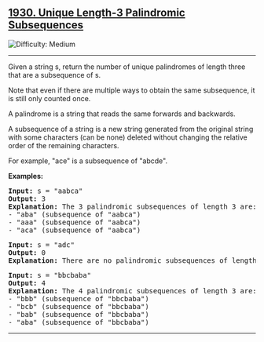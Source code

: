 
<h2><a href="https://leetcode.com/problems/unique-length-3-palindromic-subsequences/description/?envType=daily-question&envId=2025-01-04">1930. Unique Length-3 Palindromic Subsequences
</a></h2> <img src='https://img.shields.io/badge/Difficulty-medium-Orange' alt='Difficulty: Medium' /><hr>

<p>Given a string s, return the number of unique palindromes of length three that are a subsequence of s.</p>
<P>Note that even if there are multiple ways to obtain the same subsequence, it is still only counted once.</P>
<p>A palindrome is a string that reads the same forwards and backwards.</p>
<p>A subsequence of a string is a new string generated from the original string with some characters (can be none) deleted without changing the relative order of the remaining characters.</p>
<p>For example, "ace" is a subsequence of "abcde".</p>


<b>Examples:</b>

<pre>
<b>Input:</b> s = "aabca"
<b>Output:</b> 3
<b>Explanation:</b> The 3 palindromic subsequences of length 3 are:
- "aba" (subsequence of "aabca")
- "aaa" (subsequence of "aabca")
- "aca" (subsequence of "aabca")
</pre>

<pre>
<b>Input:</b> s = "adc"
<b>Output:</b> 0
<b>Explanation:</b> There are no palindromic subsequences of length 3 in "adc".
</pre>

<pre>
<b>Input:</b> s = "bbcbaba"
<b>Output:</b> 4
<b>Explanation:</b> The 4 palindromic subsequences of length 3 are:
- "bbb" (subsequence of "bbcbaba")
- "bcb" (subsequence of "bbcbaba")
- "bab" (subsequence of "bbcbaba")
- "aba" (subsequence of "bbcbaba")
</pre><hr>





